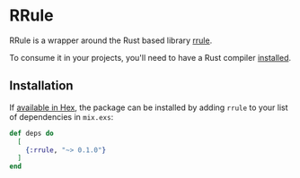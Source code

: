 # RRule

RRule is a wrapper around the Rust based library [rrule](https://github.com/fmeringdal/rust-rrule).

To consume it in your projects, you'll need to have a Rust compiler [installed](https://www.rust-lang.org/en-US/install.html).

## Installation

If [available in Hex](https://hex.pm/docs/publish), the package can be installed
by adding `rrule` to your list of dependencies in `mix.exs`:

```elixir
def deps do
  [
    {:rrule, "~> 0.1.0"}
  ]
end
```